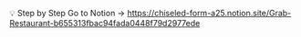 💡 Step by Step
Go to Notion -> https://chiseled-form-a25.notion.site/Grab-Restaurant-b655313fbac94fada0448f79d2977ede
